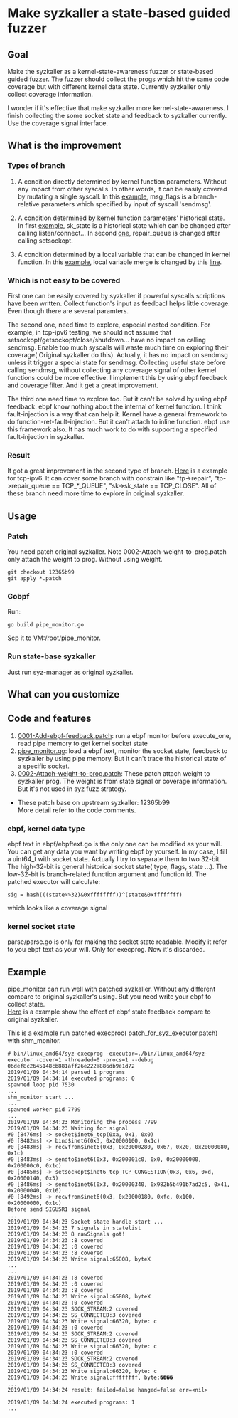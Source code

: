 # Make syzkaller a state-based guided fuzzer

## Goal
Make the syzkaller as a kernel-state-awareness fuzzer or state-based guided fuzzer. The fuzzer should collect the progs which hit the same code coverage but with different kernel data state. Currently syzkaller only collect coverage information.  

I wonder if it's effective that make syzkaller more kernel-state-awareness.
I finish collecting the some socket state and feedback to syzkaller currently. Use the coverage signal interface.  

## What is the improvement

### Types of branch  
1. A condition directly determined by kernel function parameters. Without any impact from other syscalls. In other words, it can be easily covered by mutating a single syscall.
In this [example](https://elixir.bootlin.com/linux/v4.20/source/net/ipv4/tcp.c#L1188), msg_flags is a branch-relative parameters which specified by input of syscall 'sendmsg'.

2. A condition determined by kernel function parameters' historical state.
In first [example](https://elixir.bootlin.com/linux/v4.20/source/net/ipv4/tcp.c#L1189), sk_state is a historical state which can be changed after calling listen/connect... In second [one](https://elixir.bootlin.com/linux/v4.20/source/net/ipv4/tcp.c#L1231), repair_queue is changed after calling setsockopt.

3. A condition determined by a local variable that can be changed in kernel function.
In this [example](https://elixir.bootlin.com/linux/v4.20/source/net/ipv4/tcp.c#L1346), local variable merge is changed by this [line](https://elixir.bootlin.com/linux/v4.20/source/net/ipv4/tcp.c#L1330).  

### Which is not easy to be covered

First one can be easily covered by syzkaller if powerful syscalls scriptions have been written. Collect function's input as feedbacl helps little coverage. Even though there are several paramters.

The second one, need time to explore, especial nested condition. For example, in tcp-ipv6 testing, we should not assume that setsockopt/getsockopt/close/shutdown... have no impact on calling sendmsg. Enable too much syscalls will waste much time on exploring their coverage( Original syzkaller do this). Actually, it has no impact on sendmsg unless it trigger a special state for sendmsg. Collecting useful state before calling sendmsg, without collecting any coverage signal of other kernel functions could be more effective. I implement this by using ebpf feedback and coverage filter. And it get a great improvement.

The third one need time to explore too. But it can't be solved by using ebpf feedback. ebpf know nothing about the internal of kernel function. I think fault-injection is a way that can help it. Kernel have a general framework to do function-ret-fault-injection. But it can't attach to inline function. ebpf use this framework also. It has much work to do with supporting a specified fault-injection in syzkaller.

### Result
It got a great improvement in the second type of branch. [Here]() is a example for tcp-ipv6. It can cover some branch with constrain like "tp->repair", "tp->repair_queue == TCP_*_QUEUE", "sk->sk_state == TCP_CLOSE". All of these branch need more time to explore in original syzkaller.

## Usage  

### Patch  
You need patch original syzkaller. Note 0002-Attach-weight-to-prog.patch only attach the weight to prog. Without using weight.
```  
git checkout 12365b99
git apply *.patch
```
### Gobpf  
Run:  
```  
go build pipe_monitor.go
```
Scp it to VM:/root/pipe_monitor.  

### Run state-base syzkaller
Just run syz-manager as original syzkaller.

## What can you customize  

## Code and features  
1. [0001-Add-ebpf-feedback.patch](0001-Add-ebpf-feedback.patch): run a ebpf monitor before execute_one, read pipe memory to get kernel socket state  
2. [pipe_monitor.go](pipe_monitor.go): load a ebpf text, monitor the socket state, feedback to syzkaller by using pipe memory. But it can't trace the historical state of a specific socket.  
3. [0002-Attach-weight-to-prog.patch](0002-Attach-weight-to-prog.patch): These patch attach weight to syzkaller prog. The weight is from state signal or coverage information. But it's not used in syz fuzz strategy.  

* These patch base on upstream syzkaller: 12365b99  
More detail refer to the code comments. 

### ebpf, kernel data type

ebpf text in ebpf/ebpftext.go is the only one can be modified as your will. You can get any data you want by writing ebpf by yourself.  In my case, I fill a uint64_t with socket state. Actually I try to separate them to two 32-bit. The high-32-bit is general historical socket state( type, flags, state ...). The low-32-bit is branch-related function argument and function id. The patched executor will calculate:  
```  
sig = hash(((state>>32)&0xffffffff))^(state&0xffffffff)
```  
which looks like a coverage signal

### kernel socket state

parse/parse.go is only for making the socket state readable. Modify it refer to you ebpf text as your will. Only for execprog. Now it's discarded.

## Example
pipe_monitor can run well with patched syzkaller. Without any different compare to original syzkaller's using. But you need write your ebpf to collect state.  
[Here](tcp-ipv6/test.md) is a example show the effect of ebpf state feedback compare to original syzkaller.

This is a example run patched execproc( patch_for_syz_executor.patch) with shm_monitor.
```  
# bin/linux_amd64/syz-execprog -executor=./bin/linux_amd64/syz-executor -cover=1 -threaded=0 -procs=1 --debug 06def8c2645148cb881aff26e222a886db9e1d72 
2019/01/09 04:34:14 parsed 1 programs
2019/01/09 04:34:14 executed programs: 0
spawned loop pid 7530
...
shm_monitor start ...
...
spawned worker pid 7799
...
2019/01/09 04:34:23 Monitoring the process 7799
2019/01/09 04:34:23 Waiting for signal
#0 [8476ms] -> socket$inet6_tcp(0xa, 0x1, 0x0)
#0 [8482ms] -> bind$inet6(0x3, 0x20000100, 0x1c)
#0 [8483ms] -> recvfrom$inet6(0x3, 0x20000280, 0x67, 0x20, 0x20000080, 0x1c)
#0 [8483ms] -> sendto$inet6(0x3, 0x200001c0, 0x0, 0x20000000, 0x200000c0, 0x1c)
#0 [8485ms] -> setsockopt$inet6_tcp_TCP_CONGESTION(0x3, 0x6, 0xd, 0x20000140, 0x3)
#0 [8486ms] -> sendto$inet6(0x3, 0x20000340, 0x982b5b491b7ad2c5, 0x41, 0x20000040, 0x16)
#0 [8492ms] -> recvfrom$inet6(0x3, 0x20000180, 0xfc, 0x100, 0x20000000, 0x1c)
Before send SIGUSR1 signal
...
2019/01/09 04:34:23 Socket state handle start ...
2019/01/09 04:34:23 7 signals in statelist
2019/01/09 04:34:23 8 rawSignals got!
2019/01/09 04:34:23 :8 covered
2019/01/09 04:34:23 :0 covered
2019/01/09 04:34:23 :8 covered
2019/01/09 04:34:23 Write signal:65808, byteX
...
...
2019/01/09 04:34:23 :8 covered
2019/01/09 04:34:23 :0 covered
2019/01/09 04:34:23 :8 covered
2019/01/09 04:34:23 Write signal:65808, byteX
2019/01/09 04:34:23 :0 covered
2019/01/09 04:34:23 SOCK_STREAM:2 covered
2019/01/09 04:34:23 SS_CONNECTED:3 covered
2019/01/09 04:34:23 Write signal:66320, byte: c
2019/01/09 04:34:23 :0 covered
2019/01/09 04:34:23 SOCK_STREAM:2 covered
2019/01/09 04:34:23 SS_CONNECTED:3 covered
2019/01/09 04:34:23 Write signal:66320, byte: c
2019/01/09 04:34:23 :0 covered
2019/01/09 04:34:23 SOCK_STREAM:2 covered
2019/01/09 04:34:23 SS_CONNECTED:3 covered
2019/01/09 04:34:23 Write signal:66320, byte: c
2019/01/09 04:34:23 Write signal:ffffffff, byte:����
...
2019/01/09 04:34:24 result: failed=false hanged=false err=<nil>

2019/01/09 04:34:24 executed programs: 1
...
```  